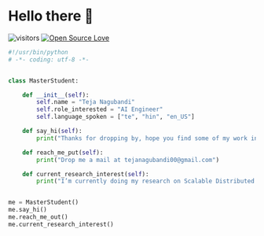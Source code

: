 <!-- ## Hi there 👋 , I am Teja Nagubandi


<!--
**teja00/teja00** is a ✨ _special_ ✨ repository because its `README.md` (this file) appears on your GitHub profile.

Here are some ideas to get you started:
- 👯 I’m looking to collaborate on ...
- 🤔 I’m looking for help with ...
- 💬 Ask me about ...
- 😄 Pronouns: ...


- 🔭 I’m currently working on Conditional Text Image Generation with Diffusion Models. 
- 🌱 I’m currently doing my research on Scalable Distributed Training with Augmented Losses
- 📫 How to reach me: Email me at [tejanagubandi00@gmail.com](mailto:tejanagubandi00@gmail.com)
-->

# Hello there 👋

![visitors](https://visitor-badge.laobi.icu/badge?page_id=teja00.teja00)
[![Open Source Love](https://badges.frapsoft.com/os/v1/open-source.svg?v=102)](https://github.com/ellerbrock/open-source-badge/)

```python
#!/usr/bin/python
# -*- coding: utf-8 -*-


class MasterStudent:

    def __init__(self):
        self.name = "Teja Nagubandi"
        self.role_interested = "AI Engineer"
        self.language_spoken = ["te", "hin", "en_US"]

    def say_hi(self):
        print("Thanks for dropping by, hope you find some of my work interesting.")

    def reach_me_put(self):
        print("Drop me a mail at tejanagubandi00@gmail.com")

    def current_research_interest(self):
        print("I’m currently doing my research on Scalable Distributed Training with Augmented Losses")


me = MasterStudent()
me.say_hi()
me.reach_me_out()
me.current_research_interest()
```
